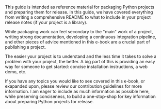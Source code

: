 This guide is intended as reference material for packaging Python projects and preparing them for release. In this 
guide, we have covered everything from writing a comprehensive README to what to include in your project release 
notes (if your project is a library).

While packaging work can feel secondary to the "main" work of a project, writing strong documentation, developing 
a continuous integration pipeline, and other pieces of advice mentioned in this e-book are a crucial part of 
publishing a project.

The easier your project is to understand and the less time it takes to solve a problem with your project, the 
better. A big part of this is providing an easy way for someone to get started: concise installation instructions, 
a web demo, etc.

If you have any topics you would like to see covered in this e-book, or exapanded upon, please review our 
contribution guidelines for more information. I am eager to include as much information as possible here, while 
preserving conciseness, to build a one-stop-shop for key information about preparing Python projects for release.
